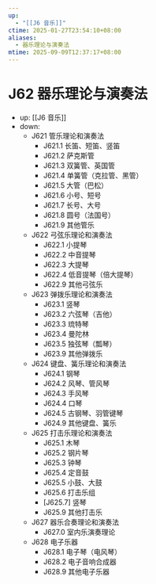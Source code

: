```yaml
---
up:
  - "[[J6 音乐]]"
ctime: 2025-01-27T23:54:10+08:00
aliases:
  - 器乐理论与演奏法
mtime: 2025-09-09T12:37:17+08:00
---
```


# J62 器乐理论与演奏法

- up: [[J6 音乐]]
- down:	
	- J621 管乐理论和演奏法
		- J621.1 长笛、短笛、竖笛
		- J621.2 萨克斯管
		- J621.3 双簧管、英国管
		- J621.4 单簧管（克拉管、黑管）
		- J621.5 大管（巴松）
		- J621.6 小号、短号
		- J621.7 长号、大号
		- J621.8 圆号（法国号）
		- J621.9 其他管乐
	- J622 弓弦乐理论和演奏法
		- J622.1 小提琴
		- J622.2 中音提琴
		- J622.3 大提琴
		- J622.4 低音提琴（倍大提琴）
		- J622.9 其他弓弦乐
	- J623 弹拨乐理论和演奏法
		- J623.1 竖琴
		- J623.2 六弦琴（吉他）
		- J623.3 琉特琴
		- J623.4 曼陀林
		- J623.5 独弦琴（瓢琴）
		- J623.9 其他弹拨乐
	- J624 键盘、簧乐理论和演奏法
		- J624.1 钢琴
		- J624.2 风琴、管风琴
		- J624.3 手风琴
		- J624.4 口琴
		- J624.5 古钢琴、羽管键琴
		- J624.9 其他键盘、簧乐
	- J625 打击乐理论和演奏法
		- J625.1 木琴
		- J625.2 钢片琴
		- J625.3 钟琴
		- J625.4 定音鼓
		- J625.5 小鼓、大鼓
		- J625.6 打击乐组
		- [J625.7] 竖琴
		- J625.9 其他打击乐
	- J627 器乐合奏理论和演奏法
		- J627.0 室内乐演奏理论
	- J628 电子乐器
		- J628.1 电子琴（电风琴）
		- J628.2 电子音响合成器
		- J628.9 其他电子乐器
	
